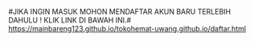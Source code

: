 #JIKA INGIN MASUK MOHON MENDAFTAR AKUN BARU TERLEBIH DAHULU ! KLIK LINK DI BAWAH INI.#
https://mainbareng123.github.io/tokohemat-uwang.github.io/daftar.html
